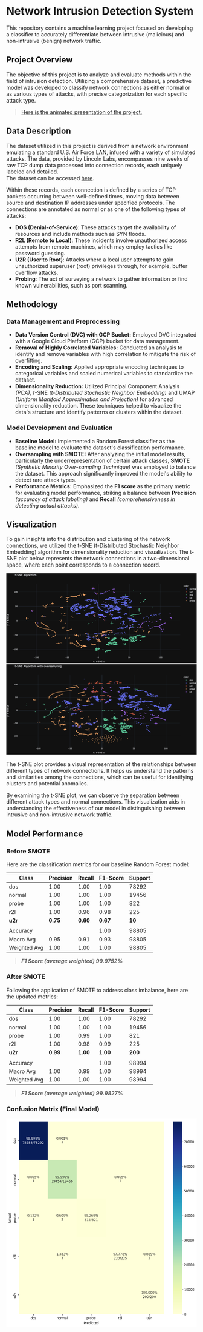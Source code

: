 # Network Intrusion Detection System

This repository contains a machine learning project focused on developing a classifier to accurately differentiate between intrusive (malicious) and non-intrusive (benign) network traffic.

## Project Overview

The objective of this project is to analyze and evaluate methods within the field of intrusion detection. Utilizing a comprehensive dataset, a predictive model was developed to classify network connections as either normal or as various types of attacks, with precise categorization for each specific attack type.

> [Here is the animated presentation of the project.](https://www.canva.com/design/DAGBT2SaVYM/TflYMLkLgUNVdMI1IJC9Hg/view?utm_content=DAGBT2SaVYM&utm_campaign=designshare&utm_medium=link&utm_source=editor) 

## Data Description

The dataset utilized in this project is derived from a network environment emulating a standard U.S. Air Force LAN, infused with a variety of simulated attacks. The data, provided by Lincoln Labs, encompasses nine weeks of raw TCP dump data processed into connection records, each uniquely labeled and detailed.     
The dataset can be accessed [here](http://kdd.ics.uci.edu/databases/kddcup99/kddcup99.html).

Within these records, each connection is defined by a series of TCP packets occurring between well-defined times, moving data between source and destination IP addresses under specified protocols. The connections are annotated as normal or as one of the following types of attacks:

- **DOS (Denial-of-Service)**: These attacks target the availability of resources and include methods such as SYN floods.
- **R2L (Remote to Local)**: These incidents involve unauthorized access attempts from remote machines, which may employ tactics like password guessing.
- **U2R (User to Root)**: Attacks where a local user attempts to gain unauthorized superuser (root) privileges through, for example, buffer overflow attacks.
- **Probing**: The act of surveying a network to gather information or find known vulnerabilities, such as port scanning.



## Methodology

### Data Management and Preprocessing

- **Data Version Control (DVC) with GCP Bucket:** Employed DVC integrated with a Google Cloud Platform (GCP) bucket for data management.
- **Removal of Highly Correlated Variables:** Conducted an analysis to identify and remove variables with high correlation to mitigate the risk of overfitting.
- **Encoding and Scaling:** Applied appropriate encoding techniques to categorical variables and scaled numerical variables to standardize the dataset.
- **Dimensionality Reduction:** Utilized Principal Component Analysis *(PCA)*, *t*-SNE *(t-Distributed Stochastic Neighbor Embedding)* and UMAP *(Uniform Manifold Approximation and Projection)* for advanced dimensionality reduction. These techniques helped to visualize the data's structure and identify patterns or clusters within the dataset.

### Model Development and Evaluation

- **Baseline Model:** Implemented a Random Forest classifier as the baseline model to evaluate the dataset's classification performance.
- **Oversampling with SMOTE:** After analyzing the initial model results, particularly the underrepresentation of certain attack classes, **SMOTE** *(Synthetic Minority Over-sampling Technique)* was employed to balance the dataset. This approach significantly improved the model's ability to detect rare attack types.
- **Performance Metrics:** Emphasized the **F1 score** as the primary metric for evaluating model performance, striking a balance between **Precision** *(accuracy of attack labeling)* and **Recall** *(comprehensiveness in detecting actual attacks)*. 

## Visualization

To gain insights into the distribution and clustering of the network connections, we utilized the t-SNE (t-Distributed Stochastic Neighbor Embedding) algorithm for dimensionality reduction and visualization. The t-SNE plot below represents the network connections in a two-dimensional space, where each point corresponds to a connection record.

![t-SNE Plot](figures/screenshots/tsne_2D_dark_5000.png)
![t-SNE Plot binary](figures/screenshots/tsne_oversampling.png)

The t-SNE plot provides a visual representation of the relationships between different types of network connections. It helps us understand the patterns and similarities among the connections, which can be useful for identifying clusters and potential anomalies.

By examining the t-SNE plot, we can observe the separation between different attack types and normal connections. This visualization aids in understanding the effectiveness of our model in distinguishing between intrusive and non-intrusive network traffic.



## Model Performance

### Before SMOTE
Here are the classification metrics for our baseline Random Forest model:

| Class  | Precision | Recall | F1-Score | Support |
|--------|-----------|--------|----------|---------|
| dos    | 1.00      | 1.00   | 1.00     | 78292   |
| normal | 1.00      | 1.00   | 1.00     | 19456   |
| probe  | 1.00      | 1.00   | 1.00     | 822     |
| r2l    | 1.00      | 0.96   | 0.98     | 225     |
| **u2r** | **0.75** | **0.60** | **0.67** | **10** |
|        |           |        |          |         |
| Accuracy |       |    | 1.00     | 98805   |
| Macro Avg | 0.95      | 0.91   | 0.93     | 98805   |
| Weighted Avg | 1.00   | 1.00   | 1.00     | 98805   |

> ***F1 Score (average weighted) 99.9752%***

### After SMOTE
Following the application of SMOTE to address class imbalance, here are the updated metrics:

| Class  | Precision | Recall | F1-Score | Support |
|--------|-----------|--------|----------|---------|
|  dos   |    1.00   |  1.00  |   1.00   |  78292  |
| normal |    1.00   |  1.00  |   1.00   |  19456  |
| probe  |    1.00   |  0.99  |   1.00   |    821  |
|  r2l   |    1.00   |  0.98  |   0.99   |    225  |
| **u2r** | **0.99** | **1.00** | **1.00** | **200** |
|        |           |        |          |         |
| Accuracy |           |        |   1.00   |  98994  |
| Macro Avg |   1.00   |  0.99  |   1.00   |  98994  |
| Weighted Avg | 1.00 |  1.00  |   1.00   |  98994  |

> ***F1 Score (average weighted) 99.9827%***


### Confusion Matrix (Final Model)

<img src="figures/screenshots/confusion_final.png" alt="Confusion Matrix" width="550" height="550">
